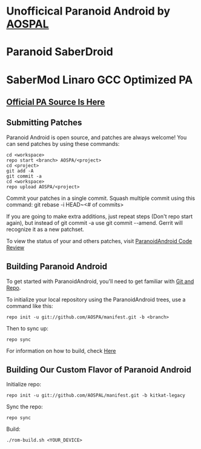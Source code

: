 Unofficical Paranoid Android by [AOSPAL](http://google.com/+AospalOrg)
======================================================================

Paranoid SaberDroid
===================

SaberMod Linaro GCC Optimized PA
================================

[Official PA Source Is Here](https://github.com/AOSPA)
------------------------------------------------------

Submitting Patches
------------------

Paranoid Android is open source, and patches are always welcome!
You can send patches by using these commands:

    cd <workspace>
    repo start <branch> AOSPA/<project>
    cd <project>
    git add -A
    git commit -a
    cd <workspace>
    repo upload AOSPA/<project>

Commit your patches in a single commit. Squash multiple commit using this command: git rebase -i HEAD~<# of commits>

If you are going to make extra additions, just repeat steps (Don't repo start again), but instead of git commit -a
use git commit --amend. Gerrit will recognize it as a new patchset.

To view the status of your and others patches, visit [ParanoidAndroid Code Review](http://gerrit.paranoidandroid.co)


Building Paranoid Android
-------------------------

To get started with ParanoidAndroid, you'll need to get
familiar with [Git and Repo](http://source.android.com/download/using-repo).

To initialize your local repository using the ParanoidAndroid trees, use a command like this:

    repo init -u git://github.com/AOSPA/manifest.git -b <branch>

Then to sync up:

    repo sync

For information on how to build, check [Here](https://github.com/AOSPA/manifest)

Building Our Custom Flavor of Paranoid Android
----------------------------------------------

Initialize repo:

    repo init -u git://github.com/AOSPAL/manifest.git -b kitkat-legacy
    
Sync the repo:

    repo sync
    
Build:

    ./rom-build.sh <YOUR_DEVICE>

